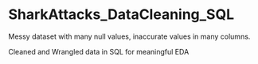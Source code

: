 # SharkAttacks_DataCleaning_SQL

Messy dataset with many null values, inaccurate values in many columns.

Cleaned and Wrangled data  in SQL for meaningful EDA
